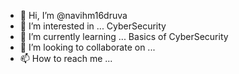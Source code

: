 - 👋 Hi, I’m @navihm16druva
- 👀 I’m interested in ... CyberSecurity
- 🌱 I’m currently learning ... Basics of CyberSecurity
- 💞️ I’m looking to collaborate on ...
- 📫 How to reach me ...

<!---
navihm16druva/navihm16druva is a ✨ special ✨ repository because its `README.md` (this file) appears on your GitHub profile.
You can click the Preview link to take a look at your changes.
--->

